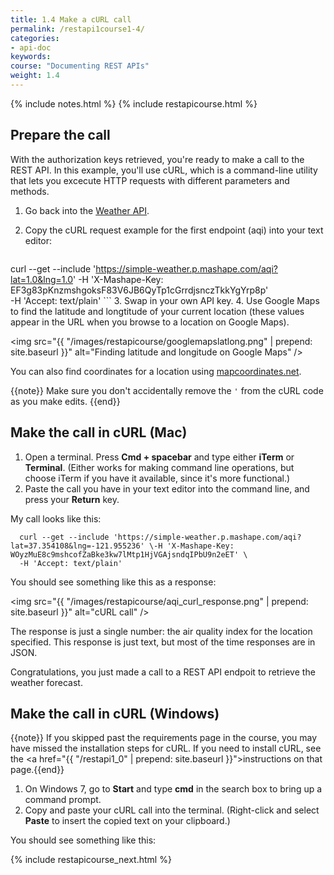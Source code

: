 ```yaml
---
title: 1.4 Make a cURL call
permalink: /restapi1course1-4/
categories:
- api-doc
keywords: 
course: "Documenting REST APIs"
weight: 1.4
---
```

{% include notes.html %}
{% include restapicourse.html %}

## Prepare the call

With the authorization keys retrieved, you're ready to make a call to the REST API. In this example, you'll use cURL, which is a command-line utility that lets you excecute HTTP requests with different parameters and methods.

1. Go back into the [Weather API](https://www.mashape.com/fyhao/weather-13).
2. Copy the cURL request example for the first endpoint (aqi) into your text editor:

	```
curl --get --include 'https://simple-weather.p.mashape.com/aqi?lat=1.0&lng=1.0' \-H 'X-Mashape-Key: EF3g83pKnzmshgoksF83V6JB6QyTp1cGrrdjsnczTkkYgYrp8p' \
  -H 'Accept: text/plain'
	```
3. Swap in your own API key.
4. Use Google Maps to find the latitude and longtitude of your current location (these values appear in the URL when you browse to a location on Google Maps).
	
<img src="{{ "/images/restapicourse/googlemapslatlong.png" | prepend: site.baseurl }}" alt="Finding latitude and longitude on Google Maps" />

You can also find coordinates for a location using [mapcoordinates.net](http://www.mapcoordinates.net/en).
	
{{note}} Make sure you don't accidentally remove the `'` from the cURL code as you make edits. {{end}}

## Make the call in cURL (Mac)

1. Open a terminal. Press **Cmd + spacebar** and type either **iTerm** or **Terminal**. (Either works for making command line operations, but choose iTerm if you have it available, since it's more functional.)
2. Paste the call you have in your text editor into the command line, and press your **Return** key.

My call looks like this:

```
  curl --get --include 'https://simple-weather.p.mashape.com/aqi?lat=37.354108&lng=-121.955236' \-H 'X-Mashape-Key: WOyzMuE8c9mshcofZaBke3kw7lMtp1HjVGAjsndqIPbU9n2eET' \
  -H 'Accept: text/plain'
```

You should see something like this as a response:

<img src="{{ "/images/restapicourse/aqi_curl_response.png" | prepend: site.baseurl }}" alt="cURL call" />

The response is just a single number: the air quality index for the location specified. This response is just text, but most of the time responses are in JSON.

Congratulations, you just made a call to a REST API endpoit to retrieve the weather forecast.

## Make the call in cURL (Windows)

{{note}} If you skipped past the requirements page in the course, you may have missed the installation steps for cURL. If you need to install cURL, see the <a href="{{ "/restapi1_0" | prepend: site.baseurl }}">instructions on that page</a>.{{end}}

1. On Windows 7, go to **Start** and type **cmd** in the search box to bring up a command prompt. 
2. Copy and paste your cURL call into the terminal. (Right-click and select **Paste** to insert the copied text on your clipboard.)

You should see something like this:


{% include restapicourse_next.html %}



